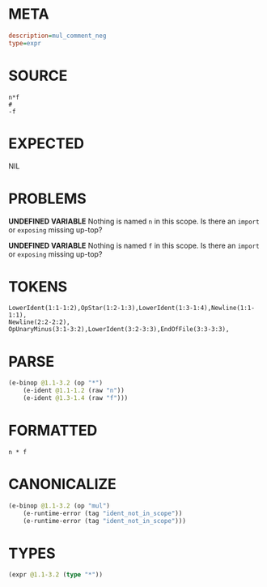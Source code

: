 # META
~~~ini
description=mul_comment_neg
type=expr
~~~
# SOURCE
~~~roc
n*f
#
-f
~~~
# EXPECTED
NIL
# PROBLEMS
**UNDEFINED VARIABLE**
Nothing is named `n` in this scope.
Is there an `import` or `exposing` missing up-top?

**UNDEFINED VARIABLE**
Nothing is named `f` in this scope.
Is there an `import` or `exposing` missing up-top?

# TOKENS
~~~zig
LowerIdent(1:1-1:2),OpStar(1:2-1:3),LowerIdent(1:3-1:4),Newline(1:1-1:1),
Newline(2:2-2:2),
OpUnaryMinus(3:1-3:2),LowerIdent(3:2-3:3),EndOfFile(3:3-3:3),
~~~
# PARSE
~~~clojure
(e-binop @1.1-3.2 (op "*")
	(e-ident @1.1-1.2 (raw "n"))
	(e-ident @1.3-1.4 (raw "f")))
~~~
# FORMATTED
~~~roc
n * f
~~~
# CANONICALIZE
~~~clojure
(e-binop @1.1-3.2 (op "mul")
	(e-runtime-error (tag "ident_not_in_scope"))
	(e-runtime-error (tag "ident_not_in_scope")))
~~~
# TYPES
~~~clojure
(expr @1.1-3.2 (type "*"))
~~~
